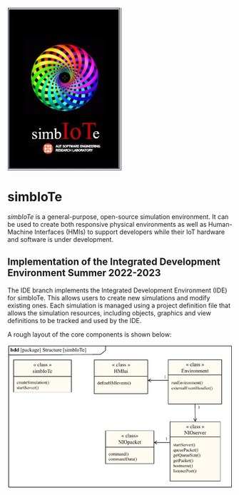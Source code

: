![simbIoTe logo](graphics/simbIoTe.jpg)

# simbIoTe 

*simbIoTe* is a general-purpose, open-source simulation environment. It can be used to create both responsive physical environments as well as Human-Machine Interfaces (HMIs) to support developers while their IoT hardware and software is under development.

## Implementation of the Integrated Development Environment Summer 2022-2023

The IDE branch implements the Integrated Development Environment (IDE) for simbIoTe. This allows users to create new simulations and modify existing ones. Each simulation is managed using a project definition file that allows the simulation resources, including objects, graphics and view definitions to be tracked and used by the IDE. 

A rough layout of the core components is shown below:

![Module structure](HVACsim03.JPG)
